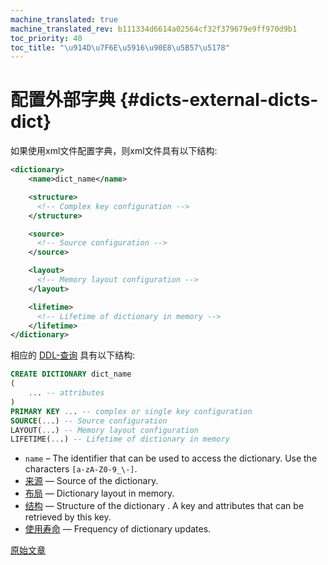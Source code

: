 ```yaml
---
machine_translated: true
machine_translated_rev: b111334d6614a02564cf32f379679e9ff970d9b1
toc_priority: 40
toc_title: "\u914D\u7F6E\u5916\u90E8\u5B57\u5178"
---
```


# 配置外部字典 {#dicts-external-dicts-dict}

如果使用xml文件配置字典，则xml文件具有以下结构:

``` xml
<dictionary>
    <name>dict_name</name>

    <structure>
      <!-- Complex key configuration -->
    </structure>

    <source>
      <!-- Source configuration -->
    </source>

    <layout>
      <!-- Memory layout configuration -->
    </layout>

    <lifetime>
      <!-- Lifetime of dictionary in memory -->
    </lifetime>
</dictionary>
```

相应的 [DDL-查询](../../statements/create.md#create-dictionary-query) 具有以下结构:

``` sql
CREATE DICTIONARY dict_name
(
    ... -- attributes
)
PRIMARY KEY ... -- complex or single key configuration
SOURCE(...) -- Source configuration
LAYOUT(...) -- Memory layout configuration
LIFETIME(...) -- Lifetime of dictionary in memory
```

-   `name` – The identifier that can be used to access the dictionary. Use the characters `[a-zA-Z0-9_\-]`.
-   [来源](external_dicts_dict_sources.md) — Source of the dictionary.
-   [布局](external_dicts_dict_layout.md) — Dictionary layout in memory.
-   [结构](external_dicts_dict_structure.md) — Structure of the dictionary . A key and attributes that can be retrieved by this key.
-   [使用寿命](external_dicts_dict_lifetime.md) — Frequency of dictionary updates.

[原始文章](https://clickhouse.tech/docs/en/query_language/dicts/external_dicts_dict/) <!--hide-->
